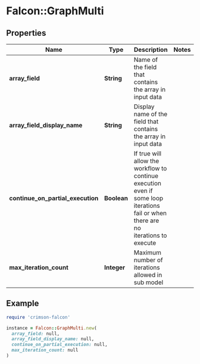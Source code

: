 # Falcon::GraphMulti

## Properties

| Name | Type | Description | Notes |
| ---- | ---- | ----------- | ----- |
| **array_field** | **String** | Name of the field that contains the array in input data |  |
| **array_field_display_name** | **String** | Display name of the field that contains the array in input data |  |
| **continue_on_partial_execution** | **Boolean** | If true will allow the workflow to continue execution even if some loop iterations fail or when there are no iterations to execute |  |
| **max_iteration_count** | **Integer** | Maximum number of iterations allowed in sub model |  |

## Example

```ruby
require 'crimson-falcon'

instance = Falcon::GraphMulti.new(
  array_field: null,
  array_field_display_name: null,
  continue_on_partial_execution: null,
  max_iteration_count: null
)
```

